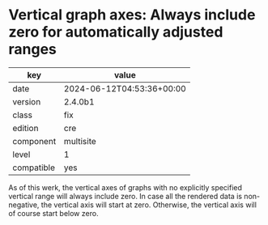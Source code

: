 [//]: # (werk v2)
# Vertical graph axes: Always include zero for automatically adjusted ranges

key        | value
---------- | ---
date       | 2024-06-12T04:53:36+00:00
version    | 2.4.0b1
class      | fix
edition    | cre
component  | multisite
level      | 1
compatible | yes

As of this werk, the vertical axes of graphs with no explicitly specified vertical range will always
include zero. In case all the rendered data is non-negative, the vertical axis will start at zero.
Otherwise, the vertical axis will of course start below zero.

